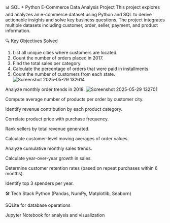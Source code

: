 📊 SQL + Python E-Commerce Data Analysis Project
This project explores and analyzes an e-commerce dataset using Python and SQL to derive actionable insights and solve key business questions. The project integrates multiple datasets including customer, order, seller, payment, and product information.

🔍 Key Objectives Solved

1. List all unique cities where customers are located.
2. Count the number of orders placed in 2017.
3. Find the total sales per category.
4. Calculate the percentage of orders that were paid in installments.
5. Count the number of customers from each state. 
![Screenshot 2025-05-29 132614](https://github.com/user-attachments/assets/076d30be-6da5-419a-b72a-1478680248bc)


Analyze monthly order trends in 2018.
![Screenshot 2025-05-29 132701](https://github.com/user-attachments/assets/9d60832e-176a-4d14-a0b1-21ec92e66fca)


Compute average number of products per order by customer city.

Identify revenue contribution by each product category.

Correlate product price with purchase frequency.

Rank sellers by total revenue generated.

Calculate customer-level moving averages of order values.

Analyze cumulative monthly sales trends.

Calculate year-over-year growth in sales.

Determine customer retention rates (based on repeat purchases within 6 months).

Identify top 3 spenders per year.

🛠️ Tech Stack
Python (Pandas, NumPy, Matplotlib, Seaborn)

SQLite for database operations

Jupyter Notebook for analysis and visualization
